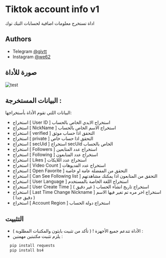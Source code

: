 
# Tiktok account info v1

اداة تستخرج معلومات اضافية لحسابات التيك توك

## Authors

- Telegram [@givtt](https://t.me/givtt)
- Instagram [@we62](https://https://instagram.com/we62)


## صورة للأداة

![test](https://github.com/givtt/tiktok-info/assets/126427636/09ae83af-cdc9-4b30-9ce0-bcd77044554f)


## البيانات المستخرجة :

البيانات اللتي تقوم الأداة بأستخراجها:

- استخراج [ User ID ] استخراج الايدي الخاص بالحساب
- استخراج [ NickName ] استخراج الاسم الخاص بالحساب
- استخراج [ verified ] التحقق اذا حساب موثق
- استخراج [ private ] التحقق اذا حساب خاص
- استخراج [ secUid ] استخراج secUid الخاص بالحساب
- استخراج [ Followers ] استخراج عدد المتابعين
- استخراج [ Following ] استخراج عدد المتابعون
- استخراج [ Likes ]     استخراج عدد اللايكات
- استخراج [ Video Count ] استخراج عدد الفديوهات
- استخراج [ Open Favorite ] التحقق من المفضلة عامة او خاصة
- استخراج [ Can See Following list ] التحقق من المتابعون اذا يمكنك مشاهدتهم
- استخراج [ User Language ] استخراج اللغة الخاصة بالمستخدم
- استخراج [ User Create Time ] استخراج تاريخ انشاء الحساب ( غير دقيق )
- استخراج [ Last Time Change Nickname ] استخراج اخر مره تم تغير فيها الاسم ( دقيق جدا )
- استخراج [ Account Region ] استخراج دولة الحساب



## التثبيت

- الأداة تتدعم جميع الأجهزة ! ( تأكد من تثبيت بايثون والمكتبات المطلوبة ) :
- يلزم تثبيت مكتبتين مهمتين :

```bash
  pip install requests
  pip install bs4
```
    
